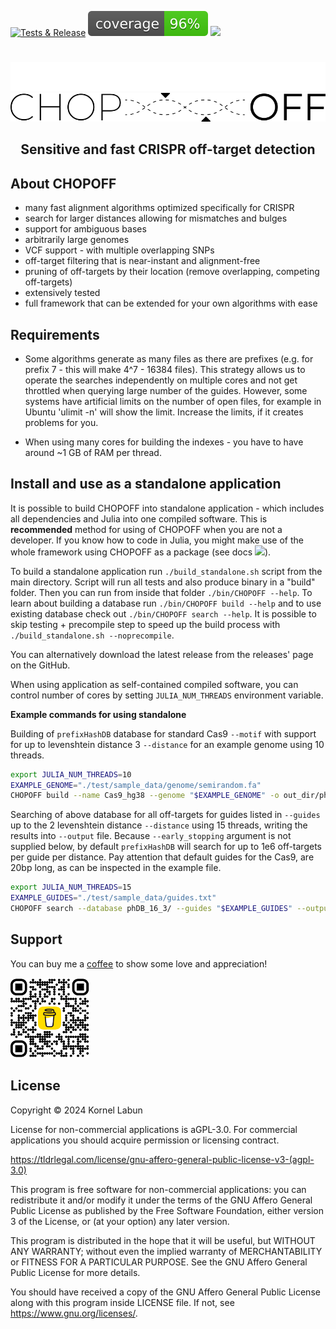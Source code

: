 [![Tests & Release](https://github.com/JokingHero/CHOPOFF.jl/actions/workflows/build_standalone.yml/badge.svg?branch=master)](https://github.com/JokingHero/CHOPOFF.jl/releases/tag/latest) 
![Coverage is High](./coverage/coverage_fraction.svg) 
[![](https://img.shields.io/badge/docs-latest-blue.svg)](https://jokinghero.github.io/CHOPOFF.jl/) 

# 

![Logo](./docs/src/assets/logo-dark.png#gh-dark-mode-only)
![Logo](./docs/src/assets/logo.png#gh-light-mode-only)
## <p align="center">Sensitive and fast CRISPR off-target detection</p>

## About CHOPOFF

* many fast alignment algorithms optimized specifically for CRISPR
* search for larger distances allowing for mismatches and bulges
* support for ambiguous bases
* arbitrarily large genomes
* VCF support - with multiple overlapping SNPs
* off-target filtering that is near-instant and alignment-free 
* pruning of off-targets by their location (remove overlapping, competing off-targets)
* extensively tested
* full framework that can be extended for your own algorithms with ease


## Requirements

* Some algorithms generate as many files as there are prefixes (e.g. for prefix 7 - this will make 4^7 - 16384 files). This strategy allows us to operate the searches independently on multiple cores and not get throttled when querying large number of the guides. However, some systems have artificial limits on the number of open files, for example in Ubuntu 'ulimit -n' will show the limit. Increase the limits, if it creates problems for you.

* When using many cores for building the indexes - you have to have around ~1 GB of RAM per thread.


## Install and use as a standalone application

It is possible to build CHOPOFF into standalone application - which includes all dependencies and Julia into one compiled software. This is **recommended** method for using of CHOPOFF when you are not a developer. If you know how to code in Julia, you might make use of the whole framework using CHOPOFF as a package (see docs [![](https://img.shields.io/badge/docs-latest-blue.svg)](https://jokinghero.github.io/CHOPOFF.jl/)).

To build a standalone application run `./build_standalone.sh` script from the main directory. Script will run all tests and also 
produce binary in a "build" folder. Then you can run from inside that folder `./bin/CHOPOFF --help`. To learn about building a database run `./bin/CHOPOFF build --help` and to use existing database check out `./bin/CHOPOFF search --help`. It is possible to skip testing + precompile step to speed up the build process with `./build_standalone.sh --noprecompile`.

You can alternatively download the latest release from the releases' page on the GitHub.

When using application as self-contained compiled software, you can control number of cores by setting `JULIA_NUM_THREADS` environment variable.

**Example commands for using standalone**

Building of `prefixHashDB` database for standard Cas9 `--motif` with support for up to levenshtein distance 3 `--distance` for an example genome using 10 threads.

```bash
export JULIA_NUM_THREADS=10  
EXAMPLE_GENOME="./test/sample_data/genome/semirandom.fa"
CHOPOFF build --name Cas9_hg38 --genome "$EXAMPLE_GENOME" -o out_dir/phDB_16_3/ --distance 3 --motif Cas9 prefixHashDB
```

Searching of above database for all off-targets for guides listed in `--guides` up to the 2 levenshtein distance `--distance` using 15 threads, writing the results into `--output` file. Because `--early_stopping` argument is not supplied below, by default
`prefixHashDB` will search for up to 1e6 off-targets per guide per distance. Pay attention that default guides for the Cas9, are 20bp long, as can be inspected in the example file.

```bash
export JULIA_NUM_THREADS=15  
EXAMPLE_GUIDES="./test/sample_data/guides.txt"
CHOPOFF search --database phDB_16_3/ --guides "$EXAMPLE_GUIDES" --output out_dir/phDB_16_2.csv --distance 2 prefixHashDB
```


## Support

You can buy me a [coffee](https://www.buymeacoffee.com/kornellabun) to show some love and appreciation!

<img src="./docs/src/assets/bmc_qr.png" width="25%"/>


## License  

Copyright © 2024 Kornel Labun

License for non-commercial applications is aGPL-3.0. 
For commercial applications you should acquire permission or licensing contract.

https://tldrlegal.com/license/gnu-affero-general-public-license-v3-(agpl-3.0)

This program is free software for non-commercial applications: 
you can redistribute it and/or modify
it under the terms of the GNU Affero General Public License as published
by the Free Software Foundation, either version 3 of the License, or
(at your option) any later version.

This program is distributed in the hope that it will be useful,
but WITHOUT ANY WARRANTY; without even the implied warranty of
MERCHANTABILITY or FITNESS FOR A PARTICULAR PURPOSE.  See the
GNU Affero General Public License for more details.

You should have received a copy of the GNU Affero General Public License
along with this program inside LICENSE file. 
If not, see <https://www.gnu.org/licenses/>.
